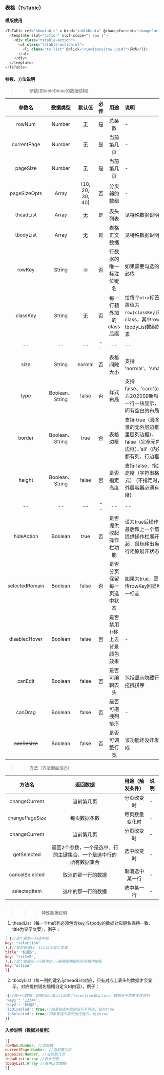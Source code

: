 ### 表格（TsTable）  


#### 模版使用
```javascript
<TsTable ref="showtable" v-bind="tableDdata" @changeCurrent="changeCurrent" @changePageSize="changePageSize" @getSelected="getSelected">
  <template slot="action" slot-scope="{ row }">
    <div class="tstable-action">
      <ul class="tstable-action-ul">
        <li class="ts-list" @click="viewIssue(row.uuid)">详情</li>
      </ul>
    </div>
  </template>
</TsTable>
```

#### 参数、方法说明


>> 参数(即tableDdata的数据结构)


参数名|数据类型|默认值|必传|用途|说明
:---:|:---:|:---:|:---:|:---:|:---|
rowNum|Number|无|是|总条数|-
currentPage|Number|无|是|当前第几页|-
pageSize|Number|无|是|当前第几页|-
pageSizeOpts|Array|[10, 20, 30, 40]|否|分页器的数组|-
theadList|Array|无|是|表头列表|见特殊数据说明
tbodyList|Array|无|是|表格正文数据|见特殊数据说明 
rowKey|String|id|否|行数据的唯一标注位键名|如果需要勾选的为必传 
classKey|String|无|否|每一行额外加的class后缀|给每个`<tr>`标签设置值为`row[classKey]`的class，其中row为tbodyList数组的元素 
--|--|--|--|--|--  
size|String|normal|否|表格间隙大小|支持 'normal'、'small'
type|Boolean、String|false|否|样式布局|支持 false、'card'(card为202009新增的一行一块显示，中间有空白的布局)
border|Boolean、String|true|否|表格边框|支持 true（最多场景的无外层边框有里层列边框）、false（完全无内外边框）、’all’（内外都有列、行边框）
height|Boolean、String|false|否|是否指定高度|支持 false、指定高度（字符串格式）  (不指定时，外层容器必须有高度)
--|--|--|--|--|--
hideAction|Boolean|true|否|是否提供收起操作栏功能|设为true后操作栏最后跟上一个箭头提供操作栏展开收起，鼠标移出当前行还原展开状态
selectedRemain|Boolean|false|否|是否分页保留每一页选中状态|如果为true，需要传rowKey回显唯一标志
disabledHover|Boolean|false|否|是否禁用tr移上去背景颜色效果|-
canEdit|Boolean|false|否|是否可编辑表头|包括显示隐藏行、拖拽排序
canDrag|Boolean|false|否|是否可拖拽列排序|-
~~canResize~~|Boolean|false|否|是否可调整行宽|该功能还没开发完成



>>  方法（方法前面加@）


 方法名|返回数据|用途（触发条件）|说明
:---:|:---:|:---:|:---
changeCurrent|当前第几页|分页改变时|-
changePageSize|每页数据条数|每页数量变化时|-
changeCurrent|当前第几页|分页改变时|-
getSelected|返回2个参数，一个是选中、行的主键集合，一个是选中行的所有数据集合|选中改变时|-
cancelSelected|取消的那一行的数据|取消选中某一行|-
selectedItem|选中的那一行的数据|选中某一行|-

***

>>>特殊数据说明


1. theadList（每一个th的列必须包含key,与tbody的数据对应键名保持一致，title为显示文案），例子：


```javascript
[ {//这个是第一行选中框
key: "selection"
},{//其他普通tr，title为显示文案
title: "标题5",
key: "title5",
},{//这个是最后一行操作栏,一般需要根据实际写操作按钮
key:"action"
}]
``` 

2. tbodyList（每一列的键名与theadList对应，只有对应上表头的数据才会显示，对应提供键名插槽自定义td内容），例子：


```javascript
[{//每一行数据，如果theadList设置了selection和action，数据里不需要传这两列
'key1': '12344',
'key2': '标题2',
'isDisabled': true,//如果有选中框的当行不可选，设为true
'isSelected': true//如果有选中框的当行选中，设为true
}]
``` 


#### 入参说明（数据对接用）
```javascript
[{
rowNum:Number, //总条数
currentPage:Number, //当前第几页
pageSize:Number, //当前第几页
theadList:Array //表头列表
tbodyList:Array //表格正文数据
}]
```
